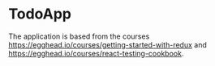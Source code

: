 # TodoApp

The application is based from the courses https://egghead.io/courses/getting-started-with-redux and https://egghead.io/courses/react-testing-cookbook.

